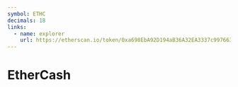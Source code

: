 ```yaml
---
symbol: ETHC
decimals: 18
links:
  - name: explorer
    url: https://etherscan.io/token/0xa698EbA92D194aB36A32EA3337c9976636f39dED
---
```


# EtherCash
